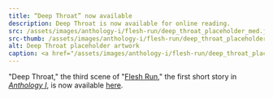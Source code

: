 ```yaml
---
title: “Deep Throat” now available
description: Deep Throat is now available for online reading.
src: /assets/images/anthology-i/flesh-run/deep_throat_placeholder_med.jpg
src-thumb: /assets/images/anthology-i/flesh-run/deep_throat_placeholder_small.jpg
alt: Deep Throat placeholder artwork
caption: <a href="/assets/images/anthology-i/flesh-run/deep_throat_placeholder.jpg" target="_blank">A.I. placeholder artwork</a> generated using <a href="https://creator.nightcafe.studio/creation/UsIEwwLkld5GY198R04z" target="_blank">NightCafe Stable Diffusion v1.5 ⧉</a> — <a href="https://creativecommons.org/publicdomain/zero/1.0/" target="_blank">CC0 1.0 ⧉</a>
---
```


"Deep Throat," the third scene of "[Flesh Run](/anthology-i/flesh-run/)," the first short story in *[Anthology I](/anthology-i/)*, is now available [here](/anthology-i/flesh-run/deep-throat).
